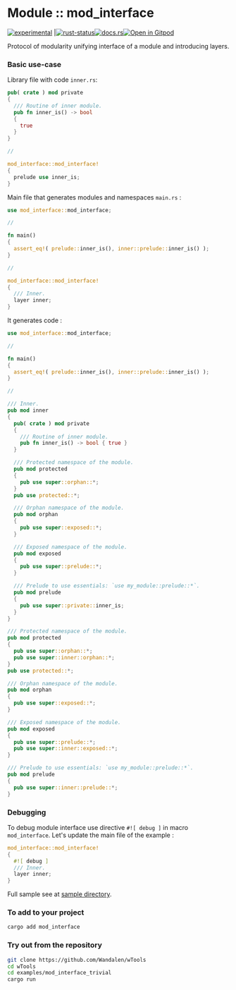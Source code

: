 <!-- {{# generate.module_header{} #}} -->

# Module :: mod_interface
<!--{ generate.module_header.start() }-->
 [![experimental](https://raster.shields.io/static/v1?label=&message=experimental&color=orange)](https://github.com/emersion/stability-badges#experimental) |[![rust-status](https://github.com/Wandalen/wTools/actions/workflows/module_mod_interface_push.yml/badge.svg)](https://github.com/Wandalen/wTools/actions/workflows/module_mod_interface_push.yml)[![docs.rs](https://img.shields.io/docsrs/mod_interface?color=e3e8f0&logo=docs.rs)](https://docs.rs/mod_interface)[![Open in Gitpod](https://raster.shields.io/static/v1?label=try&message=online&color=eee&logo=gitpod&logoColor=eee)](https://gitpod.io/#RUN_PATH=.,SAMPLE_FILE=sample%2Frust%2Fmod_interface_trivial%2Fsrc%2Fmain.rs,RUN_POSTFIX=--example%20mod_interface_trivial/https://github.com/Wandalen/wTools)
<!--{ generate.module_header.end }-->

Protocol of modularity unifying interface of a module and introducing layers.

### Basic use-case

Library file with code `inner.rs`:

```rust ignore
pub( crate ) mod private
{
  /// Routine of inner module.
  pub fn inner_is() -> bool
  {
    true
  }
}

//

mod_interface::mod_interface!
{
  prelude use inner_is;
}
```

Main file that generates modules and namespaces `main.rs` :

```rust ignore
use mod_interface::mod_interface;

//

fn main()
{
  assert_eq!( prelude::inner_is(), inner::prelude::inner_is() );
}

//

mod_interface::mod_interface!
{
  /// Inner.
  layer inner;
}
```

It generates code :

```rust
use mod_interface::mod_interface;

//

fn main()
{
  assert_eq!( prelude::inner_is(), inner::prelude::inner_is() );
}

//

/// Inner.
pub mod inner
{
  pub( crate ) mod private
  {
    /// Routine of inner module.
    pub fn inner_is() -> bool { true }
  }

  /// Protected namespace of the module.
  pub mod protected
  {
    pub use super::orphan::*;
  }
  pub use protected::*;

  /// Orphan namespace of the module.
  pub mod orphan
  {
    pub use super::exposed::*;
  }

  /// Exposed namespace of the module.
  pub mod exposed
  {
    pub use super::prelude::*;
  }

  /// Prelude to use essentials: `use my_module::prelude::*`.
  pub mod prelude
  {
    pub use super::private::inner_is;
  }
}

/// Protected namespace of the module.
pub mod protected
{
  pub use super::orphan::*;
  pub use super::inner::orphan::*;
}
pub use protected::*;

/// Orphan namespace of the module.
pub mod orphan
{
  pub use super::exposed::*;
}

/// Exposed namespace of the module.
pub mod exposed
{
  pub use super::prelude::*;
  pub use super::inner::exposed::*;
}

/// Prelude to use essentials: `use my_module::prelude::*`.
pub mod prelude
{
  pub use super::inner::prelude::*;
}
```

### Debugging

To debug module interface use directive `#![ debug ]` in macro `mod_interface`. Let's update the main file of the example :

```rust ignore
mod_interface::mod_interface!
{
  #![ debug ]
  /// Inner.
  layer inner;
}
```

Full sample see at [sample directory](https://github.com/Wandalen/wTools/tree/master/examples/mod_interface_trivial).

### To add to your project

```sh
cargo add mod_interface
```

### Try out from the repository

```sh
git clone https://github.com/Wandalen/wTools
cd wTools
cd examples/mod_interface_trivial
cargo run
```
